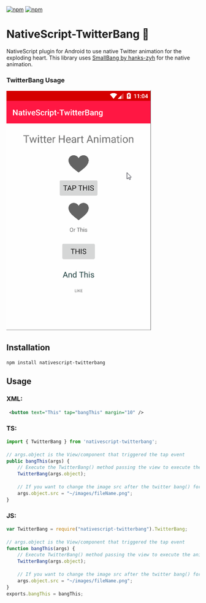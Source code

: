 [![npm](https://img.shields.io/npm/v/nativescript-twitterbang.svg)](https://www.npmjs.com/package/nativescript-twitterbang)
[![npm](https://img.shields.io/npm/dt/nativescript-twitterbang.svg?label=npm%20downloads)](https://www.npmjs.com/package/nativescript-twitterbang)

# NativeScript-TwitterBang :heartbeat:

NativeScript plugin for Android to use native Twitter animation for the exploding heart. 
This library uses [SmallBang by hanks-zyh](https://github.com/hanks-zyh/SmallBang) for the native animation.

### TwitterBang Usage 

![TwitterBang](twitterBang.gif)

## Installation
`npm install nativescript-twitterbang`

## Usage

### XML:
```XML
 <button text="This" tap="bangThis" margin="10" />
```


### TS:
```typescript
import { TwitterBang } from 'nativescript-twitterbang';

// args.object is the View/component that triggered the tap event
public bangThis(args) {
    // Execute the TwitterBang() method passing the view to execute the animation.
    TwitterBang(args.object);

    // If you want to change the image src after the twitter bang() for an <Image> it is easy...
    args.object.src = "~/images/fileName.png";
}
```


### JS:
```javascript
var TwitterBang = require("nativescript-twitterbang").TwitterBang;

// args.object is the View/component that triggered the tap event
function bangThis(args) {
    // Execute TwitterBang() method passing the view to execute the animation.
    TwitterBang(args.object);

    // If you want to change the image src after the twitter bang() for an <Image> it is easy...
    args.object.src = "~/images/fileName.png";
}
exports.bangThis = bangThis; 
```


